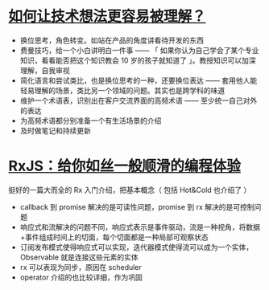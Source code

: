 # [如何让技术想法更容易被理解？](https://mp.weixin.qq.com/s/m_pdAJGU3pz27CZGV7uYHw)

- 换位思考，角色转变。如站在产品的角度讲看待开发的东西
- 费曼技巧，给一个小白讲明白一件事 —— 「 如果你认为自己学会了某个专业知识，看看能否把这个知识教会 10 岁的孩子就知道了 」。教授知识可以加深理解，自我审视
- 简化语言和尝试类比，也是换位思考的一种，还要换位表达 —— 套用他人能轻易理解的场景，类比另一个领域的问题。其实也是跨学科的味道
- 维护一个术语表，识别出在客户交流界面的高频术语 —— 至少统一自己对外的表达
- 为高频术语都分别准备一个有生活场景的介绍
- 及时做笔记和持续更新

# [RxJS：给你如丝一般顺滑的编程体验](https://mp.weixin.qq.com/s/KaLjNOAOW7OY0TvMVL3q3g)

挺好的一篇大而全的 Rx 入门介绍，把基本概念（ 包括 Hot&Cold 也介绍了 ）

- callback 到 promise 解决的是可读性问题，promise 到 rx 解决的是可控制问题
- 响应式和流解决的问题不同，响应式表示是事件驱动，流是一种视角，将数据+事件组成时间上的切面，每个切面都是一种局部可观察状态
- 订阅发布模式使得响应式可以实现，迭代器模式使得流可以成为一个实体，Observable 就是连接这些元素的实体
- rx 可以表现为同步，原因在 scheduler
- operator 介绍的也比较详细，作为巩固
